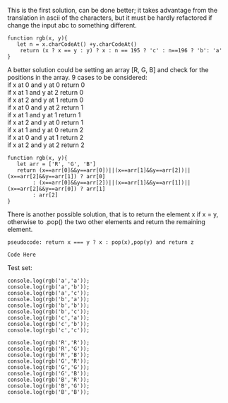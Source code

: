 This is the first solution, can be done better; it takes advantage from the translation in ascii of the characters, but it must be hardly refactored if change the input abc to something different.  
```
function rgb(x, y){
   let n = x.charCodeAt() +y.charCodeAt()
    return (x ? x == y : y) ? x : n == 195 ? 'c' : n==196 ? 'b': 'a'
}
```
A better solution could be setting an array [R, G, B] and check for the positions in the array. 9 cases to be considered:  
if x at 0 and y at 0 return 0  
if x at 1 and y at 2 return 0  
if x at 2 and y at 1 return 0  
if x at 0 and y at 2 return 1  
if x at 1 and y at 1 return 1  
if x at 2 and y at 0 return 1  
if x at 1 and y at 0 return 2  
if x at 0 and y at 1 return 2  
if x at 2 and y at 2 return 2  
```
function rgb(x, y){
   let arr = ['R', 'G', 'B']
   return (x==arr[0]&&y==arr[0])||(x==arr[1]&&y==arr[2])||(x==arr[2]&&y==arr[1]) ? arr[0] 
        : (x==arr[0]&&y==arr[2])||(x==arr[1]&&y==arr[1])||(x==arr[2]&&y==arr[0]) ? arr[1] 
        : arr[2]
}
```
There is another possible solution, that is to return the element x if x = y, otherwise to .pop() the two other elements and return the remaining element.
```
pseudocode: return x === y ? x : pop(x),pop(y) and return z

Code Here
```




Test set:
```
console.log(rgb('a','a'));
console.log(rgb('a','b'));
console.log(rgb('a','c'));
console.log(rgb('b','a'));
console.log(rgb('b','b'));
console.log(rgb('b','c'));
console.log(rgb('c','a'));
console.log(rgb('c','b'));
console.log(rgb('c','c'));
```

```
console.log(rgb('R','R'));
console.log(rgb('R','G'));
console.log(rgb('R','B'));
console.log(rgb('G','R'));
console.log(rgb('G','G'));
console.log(rgb('G','B'));
console.log(rgb('B','R'));
console.log(rgb('B','G'));
console.log(rgb('B','B'));
```
